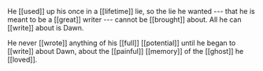 He [[used]] up his once in a [[lifetime]] lie, so the lie he wanted --- that he is meant to be a [[great]] writer --- cannot be [[brought]] about. All he can [[write]] about is Dawn.

He never [[wrote]] anything of his [[full]] [[potential]] until he began to [[write]] about Dawn, about the [[painful]] [[memory]] of the [[ghost]] he [[loved]].

